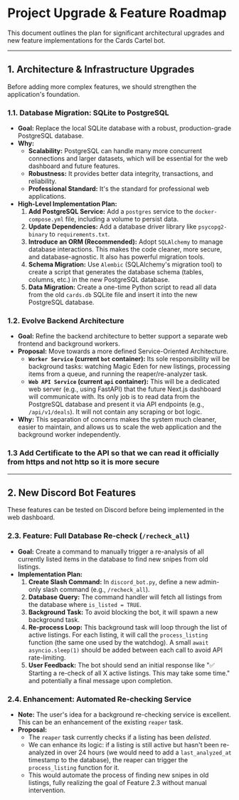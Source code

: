 # Project Upgrade & Feature Roadmap

This document outlines the plan for significant architectural upgrades and new feature implementations for the Cards Cartel bot.

---

## 1. Architecture & Infrastructure Upgrades

Before adding more complex features, we should strengthen the application's foundation.

### 1.1. Database Migration: SQLite to PostgreSQL

-   **Goal:** Replace the local SQLite database with a robust, production-grade PostgreSQL database.
-   **Why:**
    -   **Scalability:** PostgreSQL can handle many more concurrent connections and larger datasets, which will be essential for the web dashboard and future features.
    -   **Robustness:** It provides better data integrity, transactions, and reliability.
    -   **Professional Standard:** It's the standard for professional web applications.
-   **High-Level Implementation Plan:**
    1.  **Add PostgreSQL Service:** Add a `postgres` service to the `docker-compose.yml` file, including a volume to persist data.
    2.  **Update Dependencies:** Add a database driver library like `psycopg2-binary` to `requirements.txt`.
    3.  **Introduce an ORM (Recommended):** Adopt `SQLAlchemy` to manage database interactions. This makes the code cleaner, more secure, and database-agnostic. It also has powerful migration tools.
    4.  **Schema Migration:** Use `Alembic` (SQLAlchemy's migration tool) to create a script that generates the database schema (tables, columns, etc.) in the new PostgreSQL database.
    5.  **Data Migration:** Create a one-time Python script to read all data from the old `cards.db` SQLite file and insert it into the new PostgreSQL database.

### 1.2. Evolve Backend Architecture

-   **Goal:** Refine the backend architecture to better support a separate web frontend and background workers.
-   **Proposal:** Move towards a more defined Service-Oriented Architecture.
    -   **`Worker Service` (current `bot` container):** Its sole responsibility will be background tasks: watching Magic Eden for new listings, processing items from a queue, and running the reaper/re-analyzer task.
    -   **`Web API Service` (current `api` container):** This will be a dedicated web server (e.g., using FastAPI) that the future Next.js dashboard will communicate with. Its only job is to read data from the PostgreSQL database and present it via API endpoints (e.g., `/api/v1/deals`). It will not contain any scraping or bot logic.
-   **Why:** This separation of concerns makes the system much cleaner, easier to maintain, and allows us to scale the web application and the background worker independently.

### 1.3 Add Certificate to the API so that we can read it officially from https and not http so it is more secure

---

## 2. New Discord Bot Features

These features can be tested on Discord before being implemented in the web dashboard.

### 2.3. Feature: Full Database Re-check (`/recheck_all`)

-   **Goal:** Create a command to manually trigger a re-analysis of all currently listed items in the database to find new snipes from old listings.
-   **Implementation Plan:**
    1.  **Create Slash Command:** In `discord_bot.py`, define a new admin-only slash command (e.g., `/recheck_all`).
    2.  **Database Query:** The command handler will fetch all listings from the database where `is_listed = TRUE`.
    3.  **Background Task:** To avoid blocking the bot, it will spawn a new background task.
    4.  **Re-process Loop:** This background task will loop through the list of active listings. For each listing, it will call the `process_listing` function (the same one used by the watchdog). A small `await asyncio.sleep(1)` should be added between each call to avoid API rate-limiting.
    5.  **User Feedback:** The bot should send an initial response like "✅ Starting a re-check of all X active listings. This may take some time." and potentially a final message upon completion.

### 2.4. Enhancement: Automated Re-checking Service

-   **Note:** The user's idea for a background re-checking service is excellent. This can be an enhancement of the existing `reaper` task.
-   **Proposal:**
    -   The `reaper` task currently checks if a listing has been *delisted*.
    -   We can enhance its logic: if a listing is still active but hasn't been re-analyzed in over 24 hours (we would need to add a `last_analyzed_at` timestamp to the database), the reaper can trigger the `process_listing` function for it.
    -   This would automate the process of finding new snipes in old listings, fully realizing the goal of Feature 2.3 without manual intervention.

